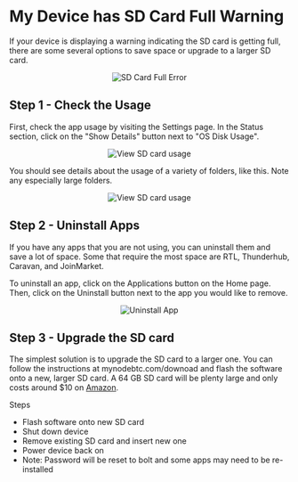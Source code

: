 # My Device has SD Card Full Warning
If your device is displaying a warning indicating the SD card is getting full, there are some several options to save space or upgrade to a larger SD card.

<center>
  <figure>
    <img src="/images/troubleshooting/warning_sd_card_full_1.png" alt="SD Card Full Error">
  </figure>
</center>


## Step 1 - Check the Usage

First, check the app usage by visiting the Settings page. In the Status section, click on the "Show Details" button next to "OS Disk Usage".

<center>
  <figure>
    <img src="/images/troubleshooting/warning_sd_card_full_2.png" alt="View SD card usage">
  </figure>
</center>

You should see details about the usage of a variety of folders, like this. Note any especially large folders.

<center>
  <figure>
    <img src="/images/troubleshooting/warning_sd_card_full_3.png" alt="View SD card usage">
  </figure>
</center>

## Step 2 - Uninstall Apps

If you have any apps that you are not using, you can uninstall them and save a lot of space. Some that require the most space are RTL, Thunderhub, Caravan, and JoinMarket.

To uninstall an app, click on the Applications button on the Home page. Then, click on the Uninstall button next to the app you would like to remove.

<center>
  <figure>
    <img src="/images/troubleshooting/warning_sd_card_full_4.png" alt="Uninstall App">
  </figure>
</center>

## Step 3 - Upgrade the SD card

The simplest solution is to upgrade the SD card to a larger one. You can follow the instructions at mynodebtc.com/downoad and flash the software onto a new, larger SD card. A 64 GB SD card will be plenty large and only costs around $10 on <a href="https://amzn.to/3NAPvPQ" target="_blank">Amazon</a>.

Steps
- Flash software onto new SD card
- Shut down device
- Remove existing SD card and insert new one
- Power device back on
- Note: Password will be reset to bolt and some apps may need to be re-installed
